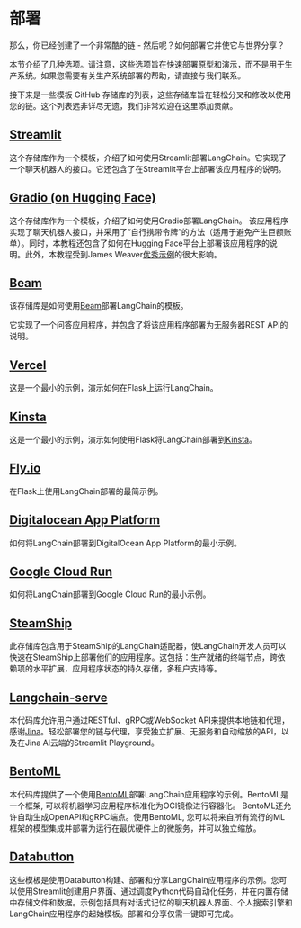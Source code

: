 # 部署

那么，你已经创建了一个非常酷的链 - 然后呢？如何部署它并使它与世界分享？

本节介绍了几种选项。请注意，这些选项旨在快速部署原型和演示，而不是用于生产系统。如果您需要有关生产系统部署的帮助，请直接与我们联系。

接下来是一些模板 GitHub 存储库的列表，这些存储库旨在轻松分叉和修改以使用您的链。这个列表远非详尽无遗，我们非常欢迎在这里添加贡献。

## [Streamlit](https://github.com/hwchase17/langchain-streamlit-template)

这个存储库作为一个模板，介绍了如何使用Streamlit部署LangChain。它实现了一个聊天机器人的接口。它还包含了在Streamlit平台上部署该应用程序的说明。

## [Gradio (on Hugging Face)](https://github.com/hwchase17/langchain-gradio-template)

这个存储库作为一个模板，介绍了如何使用Gradio部署LangChain。
该应用程序实现了聊天机器人接口，并采用了“自行携带令牌”的方法（适用于避免产生巨额账单）。同时，本教程还包含了如何在Hugging Face平台上部署该应用程序的说明。此外，本教程受到James Weaver[优秀示例](https://huggingface.co/JavaFXpert)的很大影响。

## [Beam](https://github.com/slai-labs/get-beam/tree/main/examples/langchain-question-answering)

该存储库是如何使用[Beam](https://beam.cloud)部署LangChain的模板。

它实现了一个问答应用程序，并包含了将该应用程序部署为无服务器REST API的说明。

## [Vercel](https://github.com/homanp/vercel-langchain)

这是一个最小的示例，演示如何在Flask上运行LangChain。

## [Kinsta](https://github.com/kinsta/hello-world-langchain)

这是一个最小的示例，演示如何使用Flask将LangChain部署到[Kinsta](https://kinsta.com)。

## [Fly.io](https://github.com/fly-apps/hello-fly-langchain)
在Flask上使用LangChain部署的最简示例。

## [Digitalocean App Platform](https://github.com/homanp/digitalocean-langchain)

如何将LangChain部署到DigitalOcean App Platform的最小示例。

## [Google Cloud Run](https://github.com/homanp/gcp-langchain)

如何将LangChain部署到Google Cloud Run的最小示例。

## [SteamShip](https://github.com/steamship-core/steamship-langchain/)

此存储库包含用于SteamShip的LangChain适配器，使LangChain开发人员可以快速在SteamShip上部署他们的应用程序。这包括：生产就绪的终端节点，跨依赖项的水平扩展，应用程序状态的持久存储，多租户支持等。

## [Langchain-serve](https://github.com/jina-ai/langchain-serve)
本代码库允许用户通过RESTful、gRPC或WebSocket API来提供本地链和代理，感谢[Jina](https://docs.jina.ai/)。轻松部署您的链与代理，享受独立扩展、无服务和自动缩放的API，以及在Jina AI云端的Streamlit Playground。

## [BentoML](https://github.com/ssheng/BentoChain)

本代码库提供了一个使用[BentoML](https://github.com/bentoml/BentoML)部署LangChain应用程序的示例。BentoML是一个框架, 可以将机器学习应用程序标准化为OCI镜像进行容器化。 BentoML还允许自动生成OpenAPI和gRPC端点。使用BentoML, 您可以将来自所有流行的ML框架的模型集成并部署为运行在最优硬件上的微服务，并可以独立缩放。

## [Databutton](https://databutton.com/home?new-data-app=true)
这些模板是使用Databutton构建、部署和分享LangChain应用程序的示例。您可以使用Streamlit创建用户界面、通过调度Python代码自动化任务，并在内置存储中存储文件和数据。示例包括具有对话式记忆的聊天机器人界面、个人搜索引擎和LangChain应用程序的起始模板。部署和分享仅需一键即可完成。